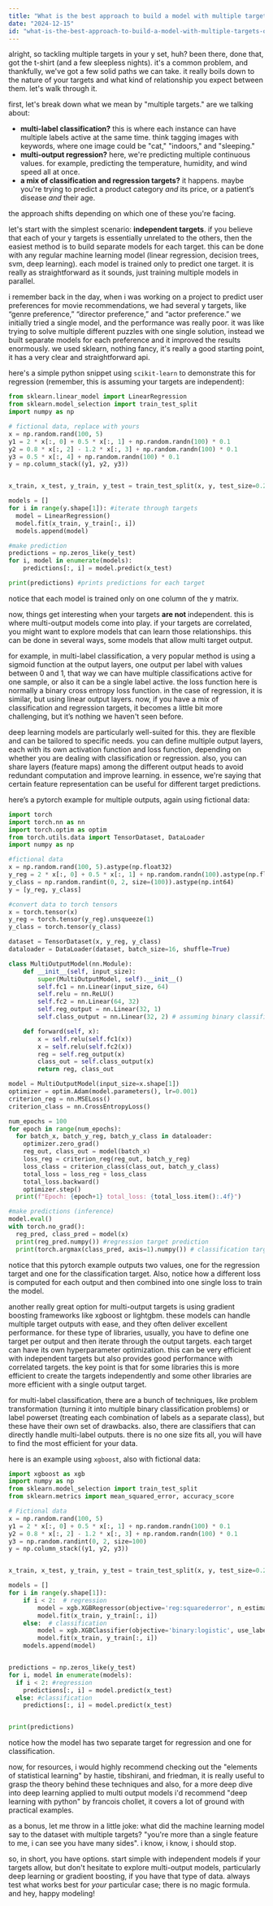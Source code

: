 ```yaml
---
title: "What is the best approach to build a model with multiple targets on the Y set?"
date: "2024-12-15"
id: "what-is-the-best-approach-to-build-a-model-with-multiple-targets-on-the-y-set"
---
```


alright, so tackling multiple targets in your y set, huh? been there, done that, got the t-shirt (and a few sleepless nights). it's a common problem, and thankfully, we've got a few solid paths we can take. it really boils down to the nature of your targets and what kind of relationship you expect between them. let's walk through it.

first, let's break down what we mean by "multiple targets." are we talking about:

*   **multi-label classification?** this is where each instance can have multiple labels active at the same time. think tagging images with keywords, where one image could be "cat," "indoors," and "sleeping."
*   **multi-output regression?** here, we're predicting multiple continuous values. for example, predicting the temperature, humidity, and wind speed all at once.
*   **a mix of classification and regression targets?** it happens. maybe you're trying to predict a product category *and* its price, or a patient’s disease *and* their age.

the approach shifts depending on which one of these you're facing.

let's start with the simplest scenario: **independent targets**. if you believe that each of your y targets is essentially unrelated to the others, then the easiest method is to build separate models for each target. this can be done with any regular machine learning model (linear regression, decision trees, svm, deep learning). each model is trained only to predict one target. it is really as straightforward as it sounds, just training multiple models in parallel.

i remember back in the day, when i was working on a project to predict user preferences for movie recommendations, we had several y targets, like “genre preference,” “director preference,” and “actor preference.” we initially tried a single model, and the performance was really poor. it was like trying to solve multiple different puzzles with one single solution, instead we built separate models for each preference and it improved the results enormously. we used sklearn, nothing fancy, it's really a good starting point, it has a very clear and straightforward api.

here's a simple python snippet using `scikit-learn` to demonstrate this for regression (remember, this is assuming your targets are independent):

```python
from sklearn.linear_model import LinearRegression
from sklearn.model_selection import train_test_split
import numpy as np

# fictional data, replace with yours
x = np.random.rand(100, 5)
y1 = 2 * x[:, 0] + 0.5 * x[:, 1] + np.random.randn(100) * 0.1
y2 = 0.8 * x[:, 2] - 1.2 * x[:, 3] + np.random.randn(100) * 0.1
y3 = 0.5 * x[:, 4] + np.random.randn(100) * 0.1
y = np.column_stack((y1, y2, y3))


x_train, x_test, y_train, y_test = train_test_split(x, y, test_size=0.2)

models = []
for i in range(y.shape[1]): #iterate through targets
  model = LinearRegression()
  model.fit(x_train, y_train[:, i])
  models.append(model)

#make prediction
predictions = np.zeros_like(y_test)
for i, model in enumerate(models):
    predictions[:, i] = model.predict(x_test)

print(predictions) #prints predictions for each target

```

notice that each model is trained only on one column of the y matrix.

now, things get interesting when your targets **are not** independent. this is where multi-output models come into play. if your targets are correlated, you might want to explore models that can learn those relationships. this can be done in several ways, some models that allow multi target output.

for example, in multi-label classification, a very popular method is using a sigmoid function at the output layers, one output per label with values between 0 and 1, that way we can have multiple classifications active for one sample, or also it can be a single label active. the loss function here is normally a binary cross entropy loss function. in the case of regression, it is similar, but using linear output layers. now, if you have a mix of classification and regression targets, it becomes a little bit more challenging, but it’s nothing we haven't seen before.

deep learning models are particularly well-suited for this. they are flexible and can be tailored to specific needs. you can define multiple output layers, each with its own activation function and loss function, depending on whether you are dealing with classification or regression. also, you can share layers (feature maps) among the different output heads to avoid redundant computation and improve learning. in essence, we're saying that certain feature representation can be useful for different target predictions.

here’s a pytorch example for multiple outputs, again using fictional data:

```python
import torch
import torch.nn as nn
import torch.optim as optim
from torch.utils.data import TensorDataset, DataLoader
import numpy as np

#fictional data
x = np.random.rand(100, 5).astype(np.float32)
y_reg = 2 * x[:, 0] + 0.5 * x[:, 1] + np.random.randn(100).astype(np.float32) * 0.1
y_class = np.random.randint(0, 2, size=(100)).astype(np.int64)
y = [y_reg, y_class]

#convert data to torch tensors
x = torch.tensor(x)
y_reg = torch.tensor(y_reg).unsqueeze(1)
y_class = torch.tensor(y_class)

dataset = TensorDataset(x, y_reg, y_class)
dataloader = DataLoader(dataset, batch_size=16, shuffle=True)

class MultiOutputModel(nn.Module):
    def __init__(self, input_size):
        super(MultiOutputModel, self).__init__()
        self.fc1 = nn.Linear(input_size, 64)
        self.relu = nn.ReLU()
        self.fc2 = nn.Linear(64, 32)
        self.reg_output = nn.Linear(32, 1)
        self.class_output = nn.Linear(32, 2) # assuming binary classification

    def forward(self, x):
        x = self.relu(self.fc1(x))
        x = self.relu(self.fc2(x))
        reg = self.reg_output(x)
        class_out = self.class_output(x)
        return reg, class_out

model = MultiOutputModel(input_size=x.shape[1])
optimizer = optim.Adam(model.parameters(), lr=0.001)
criterion_reg = nn.MSELoss()
criterion_class = nn.CrossEntropyLoss()

num_epochs = 100
for epoch in range(num_epochs):
  for batch_x, batch_y_reg, batch_y_class in dataloader:
    optimizer.zero_grad()
    reg_out, class_out = model(batch_x)
    loss_reg = criterion_reg(reg_out, batch_y_reg)
    loss_class = criterion_class(class_out, batch_y_class)
    total_loss = loss_reg + loss_class
    total_loss.backward()
    optimizer.step()
  print(f"Epoch: {epoch+1} total_loss: {total_loss.item():.4f}")

#make predictions (inference)
model.eval()
with torch.no_grad():
  reg_pred, class_pred = model(x)
  print(reg_pred.numpy()) #regression target prediction
  print(torch.argmax(class_pred, axis=1).numpy()) # classification target prediction

```

notice that this pytorch example outputs two values, one for the regression target and one for the classification target. Also, notice how a different loss is computed for each output and then combined into one single loss to train the model.

another really great option for multi-output targets is using gradient boosting frameworks like xgboost or lightgbm. these models can handle multiple target outputs with ease, and they often deliver excellent performance. for these type of libraries, usually, you have to define one target per output and then iterate through the output targets. each target can have its own hyperparameter optimization. this can be very efficient with independent targets but also provides good performance with correlated targets. the key point is that for some libraries this is more efficient to create the targets independently and some other libraries are more efficient with a single output target.

for multi-label classification, there are a bunch of techniques, like problem transformation (turning it into multiple binary classification problems) or label powerset (treating each combination of labels as a separate class), but these have their own set of drawbacks. also, there are classifiers that can directly handle multi-label outputs. there is no one size fits all, you will have to find the most efficient for your data.

here is an example using `xgboost`, also with fictional data:

```python
import xgboost as xgb
import numpy as np
from sklearn.model_selection import train_test_split
from sklearn.metrics import mean_squared_error, accuracy_score

# Fictional data
x = np.random.rand(100, 5)
y1 = 2 * x[:, 0] + 0.5 * x[:, 1] + np.random.randn(100) * 0.1
y2 = 0.8 * x[:, 2] - 1.2 * x[:, 3] + np.random.randn(100) * 0.1
y3 = np.random.randint(0, 2, size=100)
y = np.column_stack((y1, y2, y3))


x_train, x_test, y_train, y_test = train_test_split(x, y, test_size=0.2)

models = []
for i in range(y.shape[1]):
    if i < 2:  # regression
        model = xgb.XGBRegressor(objective='reg:squarederror', n_estimators=100, seed=42)
        model.fit(x_train, y_train[:, i])
    else:  # classification
        model = xgb.XGBClassifier(objective='binary:logistic', use_label_encoder=False, eval_metric='logloss', n_estimators=100, seed=42)
        model.fit(x_train, y_train[:, i])
    models.append(model)


predictions = np.zeros_like(y_test)
for i, model in enumerate(models):
  if i < 2: #regression
    predictions[:, i] = model.predict(x_test)
  else: #classification
    predictions[:, i] = model.predict(x_test)


print(predictions)

```

notice how the model has two separate target for regression and one for classification.

now, for resources, i would highly recommend checking out the "elements of statistical learning" by hastie, tibshirani, and friedman, it is really useful to grasp the theory behind these techniques and also, for a more deep dive into deep learning applied to multi output models i'd recommend "deep learning with python" by francois chollet, it covers a lot of ground with practical examples.

as a bonus, let me throw in a little joke: what did the machine learning model say to the dataset with multiple targets? "you're more than a single feature to me, i can see you have many sides". i know, i know, i should stop.

so, in short, you have options. start simple with independent models if your targets allow, but don't hesitate to explore multi-output models, particularly deep learning or gradient boosting, if you have that type of data. always test what works best for *your* particular case; there is no magic formula. and hey, happy modeling!
